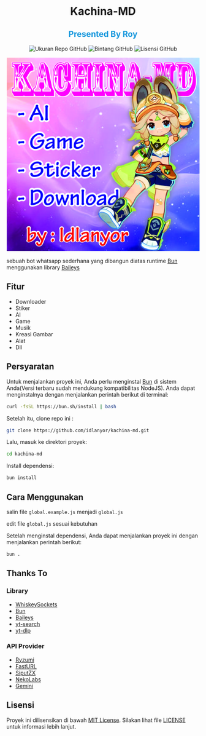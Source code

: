 <div align="center">
<h1>Kachina-MD</h1>
<h2 style="color:#1496DC">Presented By Roy</h2>

![Ukuran Repo GitHub](https://img.shields.io/github/repo-size/idlanyor/kachina-md)
![Bintang GitHub](https://img.shields.io/github/stars/idlanyor/kachina-md?style=social)
![Lisensi GitHub](https://img.shields.io/github/license/idlanyor/kachina-md)

![Kachina](kachina.jpg)

</div>


sebuah bot whatsapp sederhana yang dibangun diatas runtime [Bun](https://bun.sh) menggunakan library [Baileys](https://github.com/WhiskeySockets/Baileys)

## Fitur

- Downloader
- Stiker
- AI
- Game
- Musik
- Kreasi Gambar
- Alat
- Dll


## Persyaratan

Untuk menjalankan proyek ini, Anda perlu menginstal [Bun](https://bun.sh) di sistem Anda(Versi terbaru sudah mendukung kompatibilitas NodeJS). Anda dapat menginstalnya dengan menjalankan perintah berikut di terminal:

```bash
curl -fsSL https://bun.sh/install | bash
```

Setelah itu, clone repo ini :

```bash
git clone https://github.com/idlanyor/kachina-md.git
```

Lalu, masuk ke direktori proyek:

```bash
cd kachina-md
```

Install dependensi:

```bash
bun install
```

## Cara Menggunakan

salin file `global.example.js` menjadi `global.js`

edit file `global.js` sesuai kebutuhan


Setelah menginstal dependensi, Anda dapat menjalankan proyek ini dengan menjalankan perintah berikut:

```bash
bun .
```

## Thanks To 
### Library
- [WhiskeySockets](https://github.com/WhiskeySockets)
- [Bun](https://bun.sh)
- [Baileys](https://github.com/WhiskeySockets/Baileys)
- [yt-search](https://www.npmjs.com/package/yt-search)
- [yt-dlp](https://www.npmjs.com/package/yt-dlp)
### API Provider
- [Ryzumi](https://api.ryzumi.vip)
- [FastURL](https://api.fasturl.link)
- [SiputZX](https://api.siputzx.my.id)
- [NekoLabs](https://api.nekolabs.my.id)
- [Gemini](https://aistudio.google.com)

## Lisensi

Proyek ini dilisensikan di bawah [MIT License](LICENSE). Silakan lihat file [LICENSE](LICENSE) untuk informasi lebih lanjut.
